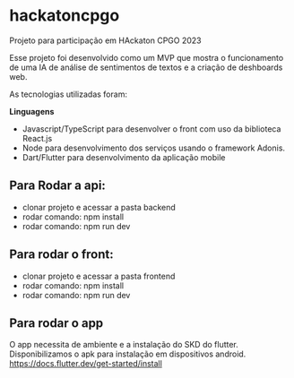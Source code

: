# hackatoncpgo

Projeto para participação em HAckaton CPGO 2023

Esse projeto foi desenvolvido como um MVP que mostra o funcionamento de uma IA de análise de sentimentos de textos e a criação de deshboards web.

As tecnologias utilizadas foram: 

**Linguagens**
- Javascript/TypeScript para desenvolver o front com uso da biblioteca React.js
- Node para desenvolvimento dos serviços usando o framework Adonis.
- Dart/Flutter para desenvolvimento da aplicação mobile

## Para Rodar a api:
- clonar projeto e acessar a pasta backend
- rodar comando: npm install
- rodar comando: npm run dev

## Para rodar o front:
- clonar projeto e acessar a pasta frontend
- rodar comando: npm install
- rodar comando: npm run dev

## Para rodar o app

O app necessita de ambiente e a instalação do SKD do flutter.
Disponibilizamos o apk para instalação em dispositivos android.
https://docs.flutter.dev/get-started/install
